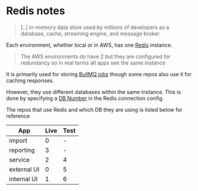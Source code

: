 # Redis notes

> [..] in-memory data store used by millions of developers as a database, cache, streaming engine, and message broker.

Each environment, whether local or in AWS, has one [Redis](https://redis.io/) instance.

> The AWS environments do have 2 but they are configured for redundancy so in real terms all apps see the same instance

It is primarily used for storing [BullMQ jobs](https://docs.bullmq.io/guide/jobs) though some repos also use it for caching responses.

However, they use different databases within the same instance. This is done by specifying a [DB Number](https://redis.io/commands/select/) in the Redis connection config.

The repos that use Redis and which DB they are using is listed below for reference

| App         | Live | Test |
|-------------|------|------|
| import      | 0    | -    |
| reporting   | 3    | -    |
| service     | 2    | 4    |
| external UI | 0    | 5    |
| internal UI | 1    | 6    |
